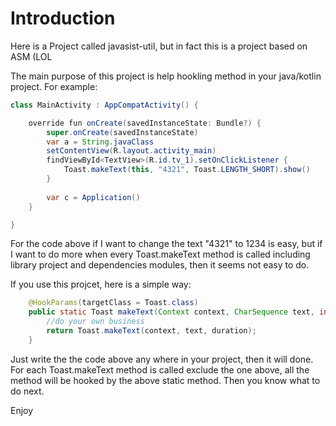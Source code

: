# Introduction
Here is a Project called javasist-util, but in fact this is a project based on ASM (LOL

The main purpose of this project is help hookling method in your java/kotlin project. 
For example:

```java
class MainActivity : AppCompatActivity() {

    override fun onCreate(savedInstanceState: Bundle?) {
        super.onCreate(savedInstanceState)
        var a = String.javaClass
        setContentView(R.layout.activity_main)
        findViewById<TextView>(R.id.tv_1).setOnClickListener {
            Toast.makeText(this, "4321", Toast.LENGTH_SHORT).show()
        }
        
        var c = Application()
    }

}
```

For the code above if I want to change the text "4321" to 1234 is easy, but if I want to do more when every Toast.makeText method is called including library project and dependencies modules, then it seems not easy to do.

If you use this projcet, here is a simple way:

```java 
    @HookParams(targetClass = Toast.class)
    public static Toast makeText(Context context, CharSequence text, int duration) {
        //do your own business
        return Toast.makeText(context, text, duration);
    }
```

Just write the the code above any where in your project, then it will done.
For each Toast.makeText method is called exclude the one above, all the method will be hooked by the above static method. Then you know what to do next.

Enjoy

